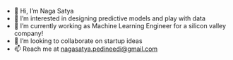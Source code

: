 - 👋 Hi, I’m Naga Satya
- 👀 I’m interested in designing predictive models and play with data
- 🌱 I’m currently working as Machine Learning Engineer for a silicon valley company!
- 💞️ I’m looking to collaborate on startup ideas
- 📫 Reach me at nagasatya.pedineedi@gmail.com

<!---
nagasatya-pedineedi/nagasatya-pedineedi is a ✨ special ✨ repository because its `README.md` (this file) appears on your GitHub profile.
You can click the Preview link to take a look at your changes.
--->
